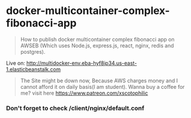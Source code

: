 # docker-multicontainer-complex-fibonacci-app

> How to publish docker multicontainer complex fibonacci app on AWSEB (Which uses Node.js, express.js, react, nginx, redis and postgres).

Live on: http://multidocker-env.eba-hyf8ip34.us-east-1.elasticbeanstalk.com

> The Site might be down now, Because AWS charges money and I cannot afford it on daily basis(I am student). Wanna buy a coffee for me? visit here https://www.patreon.com/xscotophilic

### Don't forget to check /client/nginx/default.conf
